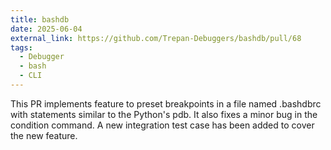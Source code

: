 ```yaml
---
title: bashdb
date: 2025-06-04
external_link: https://github.com/Trepan-Debuggers/bashdb/pull/68
tags:
  - Debugger
  - bash
  - CLI
---
```

This PR implements feature to preset breakpoints in a file named .bashdbrc with statements similar to the Python's pdb. It also fixes a minor bug in the condition command. A new integration test case has been added to cover the new feature.

<!--more-->
